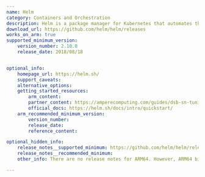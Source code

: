 ```yaml
---
name: Helm
category: Containers and Orchestration
description: Helm is a package manager for Kubernetes that automates the creation, packaging, configuration, and deployment of Kubernetes applications.
download_url: https://github.com/helm/helm/releases
works_on_arm: true
supported_minimum_version:
    version_number: 2.10.0
    release_date: 2018/08/18


optional_info:
    homepage_url: https://helm.sh/
    support_caveats:
    alternative_options:
    getting_started_resources:
        arm_content:
        partner_content: https://amperecomputing.com/guides/dsb-sn-tuning-guide/dsb-sn-tuning-setting-up-kubernetes
        official_docs: https://helm.sh/docs/intro/quickstart/
    arm_recommended_minimum_version:
        version_number:
        release_date:
        reference_content:

optional_hidden_info:
    release_notes__supported_minimum: https://github.com/helm/helm/releases/tag/v2.10.0
    release_notes__recommended_minimum:
    other_info: There are no release notes for ARM64. However, ARM64 binaries are published from v2.10.0 release.

---
```

